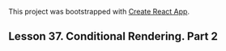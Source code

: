 This project was bootstrapped with [Create React App](https://github.com/facebook/create-react-app).

## Lesson 37. Conditional Rendering. Part 2
